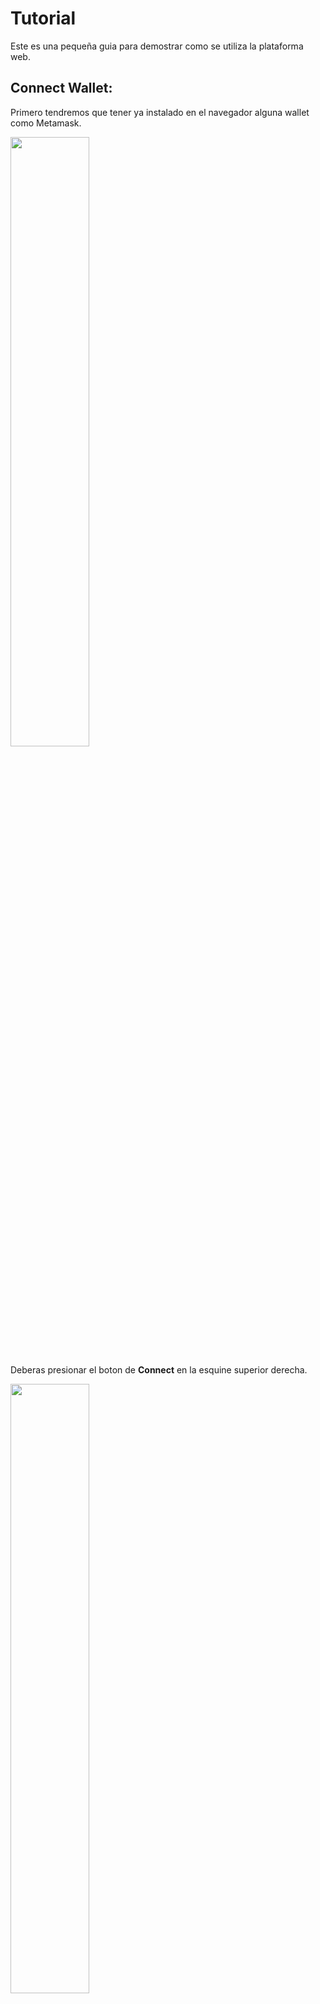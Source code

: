 # Tutorial

Este es una pequeña guia para demostrar como se utiliza la plataforma web.

## Connect Wallet:

Primero tendremos que tener ya instalado en el navegador alguna wallet como Metamask.

<img src="./images/wallet1.png" width="50%">

Deberas presionar el boton de **Connect** en la esquine superior derecha.

<img src="./images/wallet2.png" width="50%">

Esto abrira un Modal que nos preguntara que tipo de wallet queremos utilizar, recomendamos utilizar la conexion por wallet.

<img src="./images/wallet3.png" width="60%">

Se abrirla la lista desplegable de todas las wallet que permiten conexion, en este caso seleccionaremos **Metamask**.

<img src="./images/wallet4.png" width="80%">

Esto abrira la wallet y ejecutara los siguientes comandos.

<img src="./images/wallet5.png" width="100%">

- Connect: Este comando conecta la wallet con la DApp.
- Add Hedera (only Once): Si la re de hedera no esta agregada a la Wallet esta se agrega para ser compatible con la DApp.
- Sign In: El sitio realiza un Sign In pare asegurarse que la wallet que interacciona con la DApp es la correcta y no una wallet falsa.

## Interact with Databases.

Abre cualquiera de las databases de la pagina principal o busca alguna de tu interes en la barra de busqueda.

<img src="./images/interaction1.png" width="100%">

Al abrir cualquiera de las databases tendras una ventana como esta, la cual explicaremos a detalle.

<img src="./images/interaction2.png" width="100%">

1. Ir al control de versiones.
2. Seleccion de la version a visualizar.
3. Seleccion del pais del cual queremos ver los datos.
4. Adjuntar la base de datos a la query que hagamos al aistente.

La ventana del es muy sencilla, unicamente teclea la query que deseas hacerle y este te contestara lo mejor que pueda, si deseas ver como funciona tecnicamente. [CLICK HERE](./README.md#ai-extra-tools)

<img src="./images/interaction3.png" width="50%">

Escribe la query en la ventana en el espacio de texto, presionando **Enter** o preisonando la flecha de envio, se mandara el mensaje, por ahora se esta pidiendo una firma para realizar las queries, sin embargo eventualmente cobraremos 1 centavo de hbar por query.

<img src="./images/chat2.png" width="50%">

Finalmente el agente nos proporcionara la respuesta a la query.

<img src="./images/chat3.png" width="50%">

La ventana de uploader, es una ventana que nos provee informacion del usuario que subio la dataset, las queries que se han hecho a la misma y a su vez una interfaz para relizar donaciones.

<img src="./images/interaction4.png" width="100%">

1. Nombre del usuario.
2. Address del usuario en Hedera Mainnet.
3. Numero que queries que se han hecho sobre la datase.
4. Cantidad en Hbar que ha recibido como donaciones el usuario por la DB.
5. Cantidad que el usuario desea donar a la DB.
6. Boton para ejecutar una donacion al usuario.

## Version Control:

En el caso de la pantalla de control de versiones, esta nos permite ver las diferencias entre cada una de las versiones de las databases, esto con el fin de asegurarnos que la data que verifico la AI fue correctamente aceptada en la plataforma.

<img src="./images/versions1.png" width="100%">

En la seccion inferior de las databases podras ver todos los cambios que hay de una base a otra.

<img src="./images/versions2.png" width="100%">

## Upload:

Realizar el upload de una nueva database a la palaforma es un prpceso que tenemos 100% automatizado, te mostramos como se realiza.

1. Presiona el boton de Upload que esta a la derecha del boton de Disconnect.

<img src="./images/uploads1.png" width="100%">

2. Una vez en la siguiente pantalla seleccionaremos si es una nueva version de una database ya existente o una database completamente nueva.

<img src="./images/uploads2.png" width="100%">

3. Segun sea el caso tendras que rellenar los campos de Title, Description y Source. Finalmente agregando en el campo de Choose File el archivo con la Database. Dejamos en este repositorio un ejemplo de una base de datos correctamente formateada y lista pra subir. [CLICK HERE](./example-db/Taxes%20on%20exports.csv)

<img src="./images/uploads3.png" width="100%">

4. Finalmente al presionar Upload and Verify solo tendras que esperar un poco menos de un minuto para ver el resultado.

<img src="./images/upload3.png" width="100%">

5. Si todo salio bien y la base de datos es aceptada ademas de poder verla en nuestra plataforma lista para usarse, obtendras una cantidad de DES tokens en Mainnet.

<img src="./images/uploads4.png" width="50%">